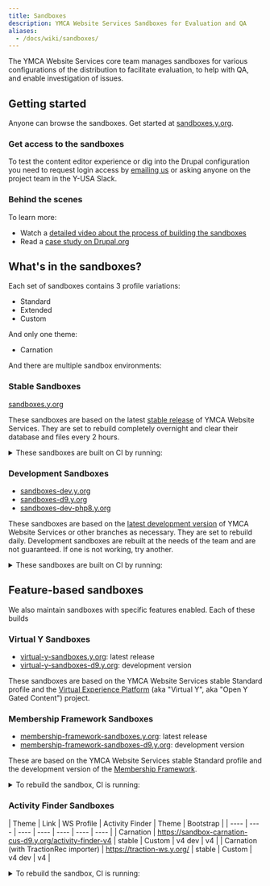 ```yaml
---
title: Sandboxes
description: YMCA Website Services Sandboxes for Evaluation and QA
aliases:
  - /docs/wiki/sandboxes/
---
```


The YMCA Website Services core team manages sandboxes for various configurations of the distribution to facilitate evaluation, to help with QA, and enable investigation of issues.

## Getting started

Anyone can browse the sandboxes. Get started at [sandboxes.y.org](https://sandboxes.y.org/).

### Get access to the sandboxes

To test the content editor experience or dig into the Drupal configuration you need to request login access by [emailing us](<mailto:ycloud@ymca.net?subject=Sandbox Access Request>) or asking anyone on the project team in the Y-USA Slack.

### Behind the scenes

To learn more:

- Watch a [detailed video about the process of building the sandboxes](https://www.youtube.com/watch?v=dS-8-t0WJgo)
- Read a [case study on Drupal.org](https://www.drupal.org/case-study/open-y-sandboxes)

## What's in the sandboxes?

Each set of sandboxes contains 3 profile variations:

- Standard
- Extended
- Custom

And only one theme:

- Carnation

And there are multiple sandbox environments:

### Stable Sandboxes

[sandboxes.y.org](https://sandboxes.y.org/)

These sandboxes are based on the latest [stable release](https://github.com/YCloudYUSA/yusaopeny/releases) of YMCA Website Services. They are set to rebuild completely overnight and clear their database and files every 2 hours.

<details>
    <summary>These sandboxes are built on CI by running:</summary>

```sh
composer create-project ycloudyusa/yusaopeny-project buildnew --no-interaction

ansible-playbook docroot/reinstall.yml -i /tmp/inventory5068801741271597001.ini -f 5 -e php_env_vars=APP_ENV=dev -e mysql_user=*** -e mysql_password=*** -e mysql_db=sandbox_carnation_custom -e drupal_folder=/var/www/sandbox_carnation_custom -e site_url=https://sandbox-carnation-cus.y.org -e pp_environment=demo -e run_reinstall=true -e "openy_profile_install_settings='openy_configure_profile.preset=complete openy_theme_select.theme=openy_carnation'" -e use_solr=false -i localhost, --connection=local -vvvv
```

</details>

### Development Sandboxes

- [sandboxes-dev.y.org](https://sandboxes-dev.y.org/)
- [sandboxes-d9.y.org](https://sandboxes-d9.y.org/)
- [sandboxes-dev-php8.y.org](https://sandboxes-dev-php8.y.org/)

These sandboxes are based on the [latest development version](https://github.com/YCloudYUSA/yusaopeny) of YMCA Website Services or other branches as necessary. They are set to rebuild daily. Development sandboxes are rebuilt at the needs of the team and are not guaranteed. If one is not working, try another.

<details>
    <summary>These sandboxes are built on CI by running:</summary>

```sh
composer create-project ycloudyusa/yusaopeny-project:10.2.x-development-dev buildnew --no-interaction

ansible-playbook docroot/reinstall.yml -i /tmp/inventory5068801741271597001.ini -f 5 -e php_env_vars=APP_ENV=dev -e mysql_user=*** -e mysql_password=*** -e mysql_db=sandbox_carnation_custom -e drupal_folder=/var/www/sandbox_carnation_custom -e site_url=https://sandbox-carnation-cus.y.org -e pp_environment=demo -e run_reinstall=true -e "openy_profile_install_settings='openy_configure_profile.preset=complete openy_theme_select.theme=openy_carnation'" -e use_solr=false -i localhost, --connection=local -vvvv
```

</details>

## Feature-based sandboxes

We also maintain sandboxes with specific features enabled. Each of these builds

### Virtual Y Sandboxes

- [virtual-y-sandboxes.y.org](https://virtual-y-sandboxes.y.org/): latest release
- [virtual-y-sandboxes-d9.y.org](https://virtual-y-sandboxes-d9.y.org/): development version

These sandboxes are based on the YMCA Website Services stable Standard profile and the [Virtual Experience Platform](https://github.com/YCloudYUSA/yusaopeny_gated_content) (aka "Virtual Y", aka "Open Y Gated Content") project.

### Membership Framework Sandboxes

- [membership-framework-sandboxes.y.org](https://membership-framework-sandboxes-d9.y.org/): latest release
- [membership-framework-sandboxes-d9.y.org](https://membership-framework-sandboxes-d9.y.org/): development version

These are based on the YMCA Website Services stable Standard profile and the development version of the [Membership Framework](https://github.com/YCloudYUSA/yusaopeny_memberships).

<details>
    <summary>To rebuild the sandbox, CI is running:</summary>

```sh
composer create-project ycloudyusa/yusaopeny-project buildnew --no-interaction
cd buildnew
composer config minimum-stability dev
composer require "openy/openy_memberships":"dev-master as 1.0.0"
ansible-playbook docroot/reinstall.yml -i /tmp/inventory13097841656330601319.ini -f 5 -e php_env_vars=APP_ENV=dev -e mysql_user=*** -e mysql_password=*** -e mysql_db=d9_sandbox_carnation_std_membership_framework -e drupal_folder=/var/www/d9_sandbox_carnation_std_membership_framework -e site_url=https://sandbox-carnation-std-membership-framework-d9.y.org -e pp_environment=membership_framework -e run_reinstall=true -e "openy_profile_install_settings='openy_configure_profile.preset=standard openy_theme_select.theme=openy_carnation openy_select_content.content=0'" -e use_solr=false -i localhost, --connection=local -vvvv
```
</details>

### Activity Finder Sandboxes

| Theme | Link | WS Profile | Activity Finder | Theme | Bootstrap |
| ---- | ---- | ---- | ---- | ---- | ---- | ---- |
| Carnation | https://sandbox-carnation-cus-d9.y.org/activity-finder-v4 | stable | Custom | v4 dev | v4 |
| Carnation (with TractionRec importer) | https://traction-ws.y.org/ | stable | Custom | v4 dev | v4 |

<details>
    <summary>To rebuild the sandbox, CI is running:</summary>

```sh
composer create-project ycloudyusa/yusaopeny-project:10.2.x-development-dev build --no-interaction
cd ${WORKSPACE}/build
composer require ycloudyusa/yusaopeny_activity_finder:"4.x-dev as 4.0"

ansible-playbook docroot/reinstall.yml -i /tmp/inventory4660848605526222353.ini -f 5 -e php_env_vars=APP_ENV=dev -e mysql_user=*** -e mysql_password=*** -e mysql_db=d9_sandbox_carnation_custom -e drupal_folder=/var/www/d9_sandbox_carnation_custom -e site_url=https://sandbox-carnation-cus-d9.y.org -e pp_environment=demo -e run_reinstall=true -e "openy_profile_install_settings='openy_configure_profile.preset=complete openy_theme_select.theme=openy_carnation'" -i localhost, --connection=local -vvvv

# Solr 4.5-4.9, Activity Finder v4
drush en -y search_api_solr_legacy openy_prgf_activity_finder_4 || true
drush cset -y search_api.server.solr backend_config.connector_config.host 127.0.0.1 -y || true
drush cset -y search_api.server.solr backend_config.connector_config.core ${VHOST_FOLDER} -y
drush cset -y search_api.server.solr backend_config.connector_config.solr_version 4.5 -y
drush search-api-mark-all || true
drush sapi-i || true
drush en -dvy openy_prgf_af4_demo || true

# Solr 4.5-4.9, Activity Finder v4, Carnation theme, bootstrap v4
drush cset -y openy_activity_finder.settings bs_version 4 || true

```

</details>
